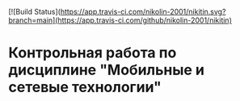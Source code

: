 [![Build Status](https://app.travis-ci.com/nikolin-2001/nikitin.svg?branch=main](https://app.travis-ci.com/github/nikolin-2001/nikitin)
# Контрольная работа по дисциплине "Мобильные и сетевые технологии"
